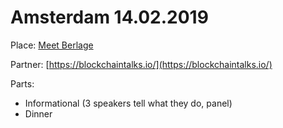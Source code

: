 # Amsterdam 14.02.2019

Place: [Meet Berlage](https://meetberlage.com/)

Partner: [https://blockchaintalks.io/](https://blockchaintalks.io/)

Parts:

* Informational \(3 speakers tell what they do, panel\)
* Dinner

